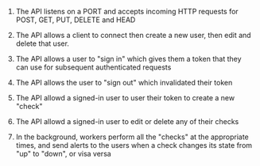 1. The API listens on a PORT and accepts incoming HTTP requests for
   POST, GET, PUT, DELETE and HEAD

2. The API allows a client to connect then create a new user, then edit
   and delete that user.

3. The API allows a user to "sign in" which gives them a token that they 
   can use for subsequent authenticated requests

4. The API allows the user to "sign out" which invalidated their token

5. The API allowd a signed-in user to user their token to create a new "check"

6. The API allowd a signed-in user to edit or delete any of their checks

7. In the background, workers perform all the "checks" at the appropriate times, 
   and send alerts to the users when a check changes its state from "up" to "down", 
   or visa versa
